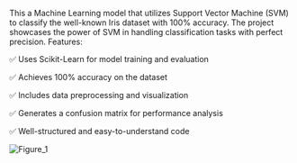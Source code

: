 This a Machine Learning model that utilizes Support Vector Machine (SVM) to classify the well-known Iris dataset with 100% accuracy. The project showcases the power of SVM in handling classification tasks with perfect precision.
Features:

✅ Uses Scikit-Learn for model training and evaluation

✅ Achieves 100% accuracy on the dataset

✅ Includes data preprocessing and visualization

✅ Generates a confusion matrix for performance analysis

✅ Well-structured and easy-to-understand code

![Figure_1](https://github.com/user-attachments/assets/4829cba7-c798-41d3-9e6e-846229169eda)
